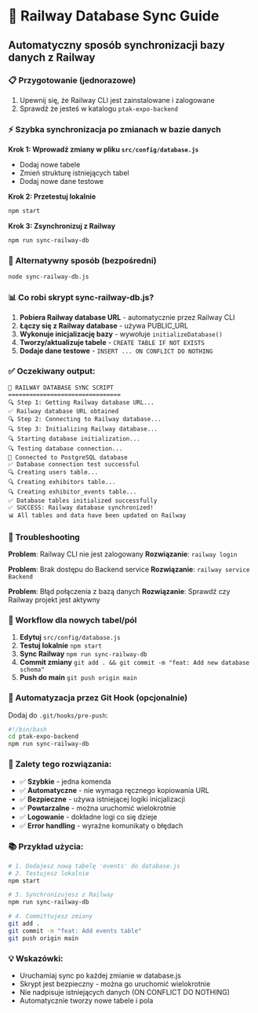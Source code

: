# 🚀 Railway Database Sync Guide

## Automatyczny sposób synchronizacji bazy danych z Railway

### 📋 Przygotowanie (jednorazowe)
1. Upewnij się, że Railway CLI jest zainstalowane i zalogowane
2. Sprawdź że jesteś w katalogu `ptak-expo-backend`

### ⚡ Szybka synchronizacja po zmianach w bazie danych

**Krok 1: Wprowadź zmiany w pliku `src/config/database.js`**
- Dodaj nowe tabele
- Zmień strukturę istniejących tabel
- Dodaj nowe dane testowe

**Krok 2: Przetestuj lokalnie**
```bash
npm start
```

**Krok 3: Zsynchronizuj z Railway**
```bash
npm run sync-railway-db
```

### 🔧 Alternatywny sposób (bezpośredni)
```bash
node sync-railway-db.js
```

### 📊 Co robi skrypt sync-railway-db.js?

1. **Pobiera Railway database URL** - automatycznie przez Railway CLI
2. **Łączy się z Railway database** - używa PUBLIC_URL
3. **Wykonuje inicjalizację bazy** - wywołuje `initializeDatabase()`
4. **Tworzy/aktualizuje tabele** - `CREATE TABLE IF NOT EXISTS`
5. **Dodaje dane testowe** - `INSERT ... ON CONFLICT DO NOTHING`

### ✅ Oczekiwany output:
```
🚀 RAILWAY DATABASE SYNC SCRIPT
================================
🔍 Step 1: Getting Railway database URL...
✅ Railway database URL obtained
🔍 Step 2: Connecting to Railway database...
🔍 Step 3: Initializing Railway database...
🔍 Starting database initialization...
🔍 Testing database connection...
💾 Connected to PostgreSQL database
✅ Database connection test successful
🔍 Creating users table...
🔍 Creating exhibitors table...
🔍 Creating exhibitor_events table...
✅ Database tables initialized successfully
✅ SUCCESS: Railway database synchronized!
📊 All tables and data have been updated on Railway
```

### 🚨 Troubleshooting

**Problem**: Railway CLI nie jest zalogowany
**Rozwiązanie**: `railway login`

**Problem**: Brak dostępu do Backend service
**Rozwiązanie**: `railway service Backend`

**Problem**: Błąd połączenia z bazą danych
**Rozwiązanie**: Sprawdź czy Railway projekt jest aktywny

### 🔄 Workflow dla nowych tabel/pól

1. **Edytuj** `src/config/database.js`
2. **Testuj lokalnie** `npm start`
3. **Sync Railway** `npm run sync-railway-db`
4. **Commit zmiany** `git add . && git commit -m "feat: Add new database schema"`
5. **Push do main** `git push origin main`

### 📝 Automatyzacja przez Git Hook (opcjonalnie)

Dodaj do `.git/hooks/pre-push`:
```bash
#!/bin/bash
cd ptak-expo-backend
npm run sync-railway-db
```

### 🎯 Zalety tego rozwiązania:

- ✅ **Szybkie** - jedna komenda
- ✅ **Automatyczne** - nie wymaga ręcznego kopiowania URL
- ✅ **Bezpieczne** - używa istniejącej logiki inicjalizacji
- ✅ **Powtarzalne** - można uruchomić wielokrotnie
- ✅ **Logowanie** - dokładne logi co się dzieje
- ✅ **Error handling** - wyraźne komunikaty o błędach

### 📚 Przykład użycia:

```bash
# 1. Dodajesz nową tabelę 'events' do database.js
# 2. Testujesz lokalnie
npm start

# 3. Synchronizujesz z Railway
npm run sync-railway-db

# 4. Committujesz zmiany
git add .
git commit -m "feat: Add events table"
git push origin main
```

### 💡 Wskazówki:

- Uruchamiaj sync po każdej zmianie w database.js
- Skrypt jest bezpieczny - można go uruchomić wielokrotnie
- Nie nadpisuje istniejących danych (ON CONFLICT DO NOTHING)
- Automatycznie tworzy nowe tabele i pola 